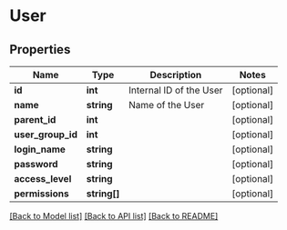 # User

## Properties
Name | Type | Description | Notes
------------ | ------------- | ------------- | -------------
**id** | **int** | Internal ID of the User | [optional] 
**name** | **string** | Name of the User | [optional] 
**parent_id** | **int** |  | [optional] 
**user_group_id** | **int** |  | [optional] 
**login_name** | **string** |  | [optional] 
**password** | **string** |  | [optional] 
**access_level** | **string** |  | [optional] 
**permissions** | **string[]** |  | [optional] 

[[Back to Model list]](../README.md#documentation-for-models) [[Back to API list]](../README.md#documentation-for-api-endpoints) [[Back to README]](../README.md)


